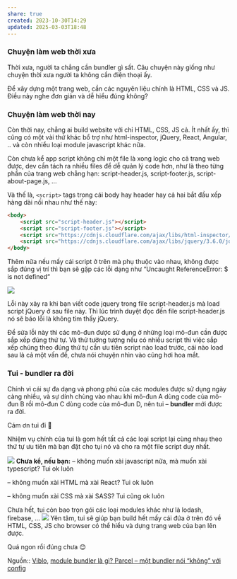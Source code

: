```yaml
---
share: true
created: 2023-10-30T14:29
updated: 2025-03-03T18:48
---
```

### Chuyện làm web thời xưa

Thời xưa, người ta chẳng cần bundler gì sất. Câu chuyện này giống như chuyện thời xưa người ta không cần điện thoại ấy.

Để xây dựng một trang web, cần các nguyên liệu chính là HTML, CSS và JS. Điều này nghe đơn giản và dễ hiểu đúng không?

### Chuyện làm web thời nay

Còn thời nay, chẳng ai build website với chỉ HTML, CSS, JS cả. Ít nhất ấy, thì cũng có một vài thứ khác bổ trợ như html-inspector, jQuery, React, Angular, .. và còn nhiều loại module javascript khác nữa.

Còn chưa kể app script không chỉ một file là xong logic cho cả trang web được, dev cần tách ra nhiều files để dễ quản lý code hơn, như là theo từng phần của trang web chẳng hạn: script-header.js, script-footer.js, script-about-page.js, …

Và thế là, `<script>` tags trong cái body hay header hay cả hai bắt đầu xếp hàng dài nối nhau như thế này:

```html
<body>
    <script src="script-header.js"></script>
    <script src="script-footer.js"></script>
    <script src="https://cdnjs.cloudflare.com/ajax/libs/html-inspector/0.8.2/html-inspector.min.js"></script>
    <script src="https://cdnjs.cloudflare.com/ajax/libs/jquery/3.6.0/jquery.min.js"></script>
</body>
```

Thêm nữa nếu mấy cái script ở trên mà phụ thuộc vào nhau, không được sắp đúng vị trí thì bạn sẽ gặp các lỗi dạng như “Uncaught ReferenceError: $ is not defined“

![](https://i0.wp.com/beautyoncode.com/wp-content/uploads/2021/11/error-require.jpeg?resize=768%2C205&ssl=1)

Lỗi này xảy ra khi bạn viết code jquery trong file script-header.js mà load script jQuery ở sau file này. Thì lúc trình duyệt đọc đến file script-header.js nó sẽ báo lỗi là không tìm thấy jQuery.

Để sửa lỗi này thì các mô-đun được sử dụng ở những loại mô-đun cần được sắp xếp đúng thứ tự. Và thử tưởng tượng nếu có nhiều script thì việc sắp xếp chúng theo đúng thứ tự cần ưu tiên script nào load trước, cái nào load sau là cả một vấn đề, chưa nói chuyện nhìn vào cũng hơi hoa mắt.

### Tui - bundler ra đời

Chính vì cái sự đa dạng và phong phú của các modules được sử dụng ngày càng nhiều, và sự dính chùng vào nhau khi mô-đun A dùng code của mô-đun B rồi mô-đun C dùng code của mô-đun D, nên tui – **bundler** mới được ra đời.

Cám ơn tui đi 🥳

Nhiệm vụ chính của tui là gom hết tất cả các loại script lại cùng nhau theo thứ tự ưu tiên mà bạn đặt cho tụi nó và cho ra một file script duy nhất.

![](https://i0.wp.com/beautyoncode.com/wp-content/uploads/2021/11/bundler-1.png?resize=768%2C300&ssl=1) **Chưa kể, nếu bạn:** – không muốn xài javascript nữa, mà muốn xài typescript? Tui ok luôn

– không muốn xài HTML mà xài React? Tui ok luôn

– không muốn xài CSS mà xài SASS? Tui cũng ok luôn

Chưa hết, tui còn bao trọn gói các loại modules khác như là lodash, firebase, … ![](https://i2.wp.com/beautyoncode.com/wp-content/uploads/2021/11/Screen-Shot-2021-11-16-at-22.21.54.png?resize=768%2C474&ssl=1) Yên tâm, tui sẽ giúp bạn build hết mấy cái đứa ở trên đó về HTML, CSS, JS cho browser có thể hiểu và dựng trang web của bạn lên được.

Quá ngon rồi đúng chưa 😊

Nguồn:: [Viblo](../../../../%CE%9E%20Ngu%E1%BB%93n%20v%C3%A0%20t%C3%A0i%20nguy%C3%AAn%20h%E1%BB%97%20tr%E1%BB%A3/%CE%9E%20Ngu%E1%BB%93n/Viblo.md), [module bundler là gì? Parcel – một bundler nói “không” với config](https://viblo.asia/p/module-bundler-la-gi-parcel-mot-bundler-noi-khong-voi-config-gDVK2o9vZLj)